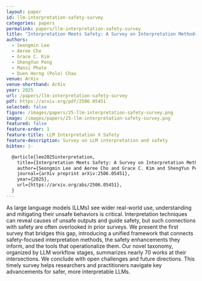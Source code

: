 ```yaml
---
layout: paper
id: llm-interpretation-safety-survey
categories: papers
permalink: papers/llm-interpretation-safety-survey
title: "Interpretation Meets Safety: A Survey on Interpretation Methods and Tools for Improving LLM Safety"
authors: 
  - Seongmin Lee
  - Aeree Cho
  - Grace C. Kim
  - ShengYun Peng
  - Mansi Phute
  - Duen Horng (Polo) Chau
venue: ArXiv
venue-shorthand: ArXiv
year: 2025
url: /papers/llm-interpretation-safety-survey
pdf: https://arxiv.org/pdf/2506.05451
selected: false
figure: /images/papers/25-llm-interpretation-safety-survey.png
image: /images/papers/25-llm-interpretation-safety-survey.png
featured: false
feature-order: 1
feature-title: LLM Interpretation X Safety
feature-description: Survey on LLM interpretation and safety
bibtex: |-

  @article{lee2025interpretation,
    title={Interpretation Meets Safety: A Survey on Interpretation Methods and Tools for Improving LLM Safety},
    author={Seongmin Lee and Aeree Cho and Grace C. Kim and ShengYun Peng and Mansi Phute and Duen Horng Chau},
    journal={arXiv preprint arXiv:2506.05451},
    year={2025},
    url={https://arxiv.org/abs/2506.05451}, 
  }
---
```


As large language models (LLMs) see wider real-world use, understanding and mitigating their unsafe behaviors is critical. Interpretation techniques can reveal causes of unsafe outputs and guide safety, but such connections with safety are often overlooked in prior surveys. We present the first survey that bridges this gap, introducing a unified framework that connects safety-focused interpretation methods, the safety enhancements they inform, and the tools that operationalize them. Our novel taxonomy, organized by LLM workflow stages, summarizes nearly 70 works at their intersections. We conclude with open challenges and future directions. This timely survey helps researchers and practitioners navigate key advancements for safer, more interpretable LLMs.